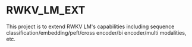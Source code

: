 # RWKV_LM_EXT
This project is to extend RWKV LM's capabilities including sequence classification/embedding/peft/cross encoder/bi encoder/multi modalities, etc.
